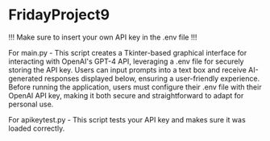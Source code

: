 # FridayProject9

!!! Make sure to insert your own API key in the .env file !!!

For main.py - This script creates a Tkinter-based graphical interface for interacting with OpenAI's GPT-4 API, leveraging a .env file for securely storing the API key. Users can input prompts into a text box and receive AI-generated responses displayed below, ensuring a user-friendly experience. Before running the application, users must configure their .env file with their OpenAI API key, making it both secure and straightforward to adapt for personal use.

For apikeytest.py - This script tests your API key and makes sure it was loaded correctly.
